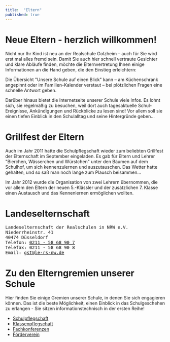 ```yaml
---
title:  "Eltern"
published: true
---
```


# Neue Eltern - herzlich willkommen!

Nicht nur Ihr Kind ist neu an der Realschule Golzheim – auch f&uuml;r Sie wird erst mal alles fremd sein. Damit Sie auch hier schnell vertraute Gesichter und klare Abl&auml;ufe finden, m&ouml;chte die Elternvertretung Ihnen einige Informationen an die Hand geben, die den Einstieg erleichtern:

Die &Uuml;bersicht "Unsere Schule auf einen Blick" kann – am K&uuml;chenschrank angepinnt oder im Familien-Kalender verstaut – bei pl&ouml;tzlichen Fragen eine schnelle Antwort geben. 

Dar&uuml;ber hinaus bietet die Internetseite unserer Schule viele Infos. Es lohnt sich, sie regelm&auml;&szlig;ig zu besuchen, weil dort auch tagesaktuelle Schul-Ereignisse, Ank&uuml;ndigungen und R&uuml;ckblicke zu lesen sind! Vor allem soll sie einen tiefen Einblick in den Schulalltag und seine Hintergr&uuml;nde geben...

# Grillfest der Eltern

Auch im Jahr 2011 hatte die Schulpflegschaft wieder zum beliebten Grillfest der Elternschaft im September eingeladen. Es gab f&uuml;r Eltern und Lehrer "Bierchen, W&auml;sserchen und W&uuml;rstchen" unter den B&auml;umen auf dem Schulhof, um sich kennenzulernen und auszutauschen. Das Wetter hatte gehalten, und so sa&szlig; man noch lange zum Plausch beisammen...

<!-- 
Einen Eindruck von der zwanglosen Atmosph&auml;re gibt unsere st&auml;ndige kleine Fotogalerie.
-->

Im Jahr 2012 wurde die Organisation von zwei Lehrern &uuml;bernommen, die vor allem den Eltern der neuen 5.-Kl&auml;ssler und der zus&auml;tzlichen 7. Klasse einen Austausch und das Kennenlernen erm&ouml;glichen wollten.

# Landeselternschaft 

<pre>
Landeselternschaft der Realschulen in NRW e.V.
Niederrheinstr. 41
40474 D&uuml;sseldorf
Telefon: <a href="tel:+492115868907">0211 - 58 68 90 7</a>
Telefax: 0211 - 58 68 90 8
Email: <a href="mailto:gst@le-rs-nw.de">gst@le-rs-nw.de</a>
</pre>

# Zu den Elterngremien unserer Schule

Hier finden Sie einige Gremien unserer Schule, in denen Sie sich engagieren k&ouml;nnen. Das ist die beste M&ouml;glichkeit, einen Einblick in das Schulgeschehen zu erlangen - Sie sitzen informationstechnisch in der ersten Reihe!

- [Schulpflegschaft](schulpflegschaft.html)
- [Klassenpflegschaft](klassenpflegschaft.html)
- [Fachkonferenzen](fachkonferenzen.html)
- [F&ouml;rderverein](foerderverein.html)

